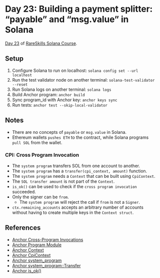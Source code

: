 # Day 23: Building a payment splitter: “payable” and “msg.value” in Solana

[Day 23](https://www.rareskills.io/post/anchor-transfer-sol) of [RareSkills Solana Course](https://www.rareskills.io/solana-tutorial).

## Setup

1. Configure Solana to run on localhost: `solana config set --url localhost`
2. Run the test validator node on another terminal: `solana-test-validator --reset`
3. Run Solana logs on another terminal: `solana logs`
4. Build Anchor program: `anchor build`
5. Sync program_id with Anchor key: `anchor keys sync`
6. Run tests: `anchor test --skip-local-validator`

## Notes

- There are no concepts of `payable` or `msg.value` in Solana.
- Ethereum wallets `pushes ETH` to the contract, while Solana programs `pull SOL` from the wallet.

### CPI: Cross Program Invocation

- The `system program` transfers SOL from one account to another.
- The `system program` has a `transfer(cpi_context, amount)` function.
- The `system program` needs a `Context` that can be built using `CpiContext`.
- The `SOL transfer amount` is not part of the `Context`.
- `is_ok()` can be used to check if the `cross program invocation` succeeded.
- Only the signer can be `from`.
  - The `system program` will reject the call if `from` is not a `Signer`.
- `ctx.remaining_accounts` accepts an arbitrary number of accounts without having to create multiple keys in the `Context struct`.

## References

- [Anchor Cross-Program Invocations](https://book.anchor-lang.com/anchor_in_depth/CPIs.html)
- [Anchor Program Module](https://book.anchor-lang.com/anchor_in_depth/the_program_module.html)
- [Anchor Context](https://docs.rs/anchor-lang/latest/anchor_lang/context/struct.Context.html)
- [Anchor CpiContext](https://docs.rs/anchor-lang/latest/anchor_lang/context/struct.CpiContext.html)
- [Anchor system_program](https://docs.rs/anchor-lang/latest/anchor_lang/system_program/index.html)
- [Anchor system_program::Transfer](https://docs.rs/anchor-lang/latest/anchor_lang/system_program/struct.Transfer.html)
- [Anchor is_ok()](https://docs.rs/anchor-lang/latest/anchor_lang/type.Result.html#method.is_ok)
